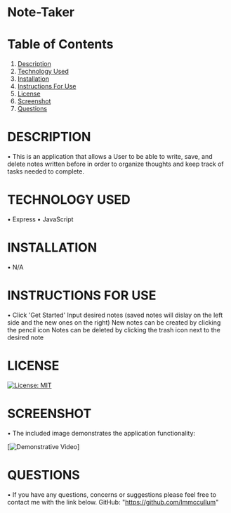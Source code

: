 # Note-Taker

# Table of Contents

  1. [Description](#Description)
  2. [Technology Used](#TechnologyUsed)
  3. [Installation](#Installation)
  4. [Instructions For Use](#InstructionsForUse)
  5. [License](#License)
  6. [Screenshot](#Screenshot)
  7. [Questions](#Questions)

# DESCRIPTION
•  This is an application that allows a User to be able to write, save, and delete notes written before in order to organize thoughts and keep track of tasks needed to complete.

# TECHNOLOGY USED
• Express
• JavaScript

# INSTALLATION
• N/A

# INSTRUCTIONS FOR USE
• Click 'Get Started'
  Input desired notes (saved notes will dislay on the left side and the new ones on the right)
  New notes can be created by clicking the pencil icon
  Notes can be deleted by clicking the trash icon next to the desired note
# LICENSE

[![License: MIT](https://img.shields.io/badge/License-MIT-yellow.svg)](https://opensource.org/licenses/MIT)

# SCREENSHOT
• The included image demonstrates the application functionality:

[![Demonstrative Video](https://i.imgur.com/UCJ8DPw.png)]

# QUESTIONS
• If you have any questions, concerns or suggestions please feel free to contact me with the link below.
GitHub: "https://github.com/lmmccullum"
